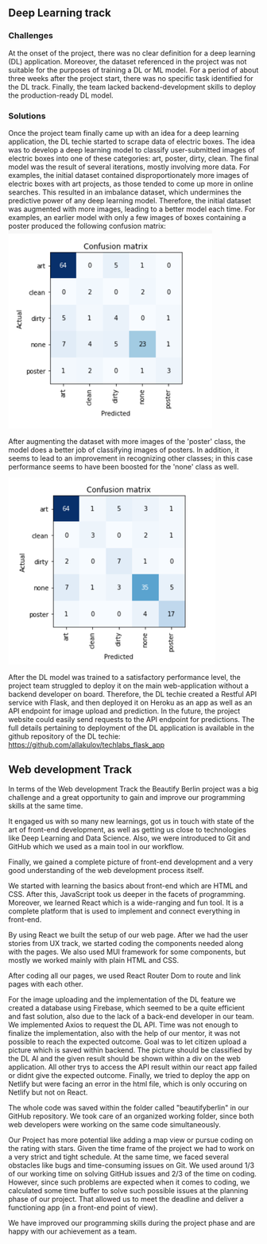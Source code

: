 ## Deep Learning track

### Challenges

At the onset of the project, there was no clear definition for a deep learning (DL) application. Moreover, the dataset referenced in the project was not suitable for the purposes of training a DL or ML model. For a period of about three weeks after the project start, there was no specific task identified for the DL track. Finally, the team lacked backend-development skills to deploy the production-ready DL model.

### Solutions

Once the project team finally came up with an idea for a deep learning application, the DL techie started to scrape data of electric boxes. The idea was to develop a deep learning model to classify user-submitted images of electric boxes into one of these categories: art, poster, dirty, clean. The final model was the result of several iterations, mostly involving more data. For examples, the initial dataset contained disproportionately more images of electric boxes with art projects, as those tended to come up more in online searches. This resulted in an imbalance dataset, which undermines the predictive power of any deep learning model. Therefore, the initial dataset was augmented with more images, leading to a better model each time. For examples, an earlier model with only a few images of boxes containing a poster produced the following confusion matrix:
![alt text](/confmatrix_pre_posterimages.png)

After augmenting the dataset with more images of the 'poster' class, the model does a better job of classifying images of posters. In addition, it seems to lead to an improvement in recognizing other classes; in this case performance seems to have been boosted for the 'none' class as well.

![alt text](/confmatrix_after_posterimages.png)

After the DL model was trained to a satisfactory performance level, the project team struggled to deploy it on the main web-application without a backend developer on board. Therefore, the DL techie created a Restful API service with Flask, and then deployed it on Heroku as an app as well as an API endpoint for image upload and prediction. In the future, the project website could easily send requests to the API endpoint for predictions. The full details pertaining to deployment of the DL application is available in the github repository of the DL techie: https://github.com/allakulov/techlabs_flask_app

## Web development Track

In terms of the Web development Track the Beautify Berlin project was a big challenge and a great opportunity to gain and improve our programming skills at the same time.

It engaged us with so many new learnings, got us in touch with state of the art of front-end development, as well as getting us close to technologies like Deep Learning and Data Science. Also, we were introduced to Git and GitHub which we used as a main tool in our workflow.

Finally, we gained a complete picture of front-end development and a very good understanding of the web development process itself.

We started with learning the basics about front-end which are HTML and CSS. After this, JavaScript took us deeper in the facets of programming. Moreover, we learned React which is a wide-ranging and fun tool. It is a complete platform that is used to implement and connect everything in front-end.

By using React we built the setup of our web page. After we had the user stories from UX track, we started coding the components needed along with the pages. We also used MUI framework for some components, but mostly we worked mainly with plain HTML and CSS.

After coding all our pages, we used React Router Dom to route and link pages with each other.

For the image uploading and the implementation of the DL feature we created a database using Firebase, which seemed to be a quite efficient and fast solution, also due to the lack of a back-end developer in our team. We implemented Axios to request the DL API. Time was not enough to finalize the implementation, also with the help of our mentor, it was not possible to reach the expected outcome. Goal was to let citizen upload a picture which is saved within backend. The picture should be classified by the DL AI and the given result should be shown within a div on the web application. All other trys to access the API result within our react app failed or didnt give the expected outcome. Finally, we tried to deploy the app on Netlify but were facing an error in the html file, which is only occuring on Netlify but not on React.

The whole code was saved within the folder called "beautifyberlin" in our GitHub repository. We took care of an organized working folder, since both web developers were working on the same code simultaneously.

Our Project has more potential like adding a map view or pursue coding on the rating with stars. Given the time frame of the project we had to work on a very strict and tight schedule. At the same time, we faced several obstacles like bugs and time-consuming issues on Git. We used around 1/3 of our working time on solving GitHub issues and 2/3 of the time on coding. However, since such problems are expected when it comes to coding, we calculated some time buffer to solve such possible issues at the planning phase of our project. That allowed us to meet the deadline and deliver a functioning app (in a front-end point of view).

We have improved our programming skills during the project phase and are happy with our achievement as a team.
